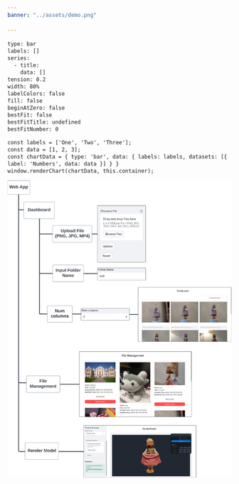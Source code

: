 ```yaml
---
banner: "../assets/demo.png"

---
```

```chart
type: bar
labels: []
series:
  - title: 
    data: []
tension: 0.2
width: 80%
labelColors: false
fill: false
beginAtZero: false
bestFit: false
bestFitTitle: undefined
bestFitNumber: 0
```


```dataviewjs 
const labels = ['One', 'Two', 'Three']; 
const data = [1, 2, 3]; 
const chartData = { type: 'bar', data: { labels: labels, datasets: [{ label: 'Numbers', data: data }] } } 
window.renderChart(chartData, this.container); 
```
![Giao diện ứng dụng](user_interface.jpeg)




